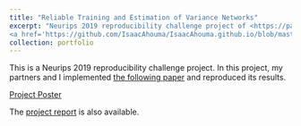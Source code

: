 ```yaml
---
title: "Reliable Training and Estimation of Variance Networks"
excerpt: "Neurips 2019 reproducibility challenge project of <https://papers.nips.cc/paper/8862-reliable-training-and-estimation-of-variance-networks.pdf>.<br/>
<a href='https://github.com/IsaacAhouma/IsaacAhouma.github.io/blob/master/images/Reliable%20Training%20and%20Estimation%20of%20Variance%20Networks.png' ><img src='images/Reliable Training and Estimation of Variance Networks.png' alt=''></a>"
collection: portfolio
---
```


This is a Neurips 2019 reproducibility challenge project. In this project, my partners and I implemented <a href='https://papers.nips.cc/paper/8862-reliable-training-and-estimation-of-variance-networks.pdf'>the following paper</a> 
   and reproduced its results.
  
[Project Poster](https://github.com/IsaacAhouma/IsaacAhouma.github.io/blob/master/files/reliable_networks.pdf)

The [project report](https://github.com/IsaacAhouma/IsaacAhouma.github.io/blob/master/files/Reliable_training_and_estimation_of_variance_networks_report.pdf) is also available.
